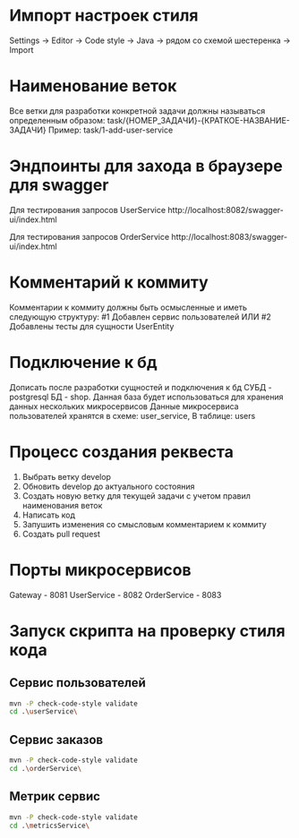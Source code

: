 # Импорт настроек стиля

Settings -> Editor -> Code style -> Java -> рядом со схемой шестеренка
-> Import

# Наименование веток

Все ветки для разработки конкретной задачи должны называться определенным образом:
task/{НОМЕР_ЗАДАЧИ}-{КРАТКОЕ-НАЗВАНИЕ-ЗАДАЧИ}
Пример:
task/1-add-user-service

#  Эндпоинты для захода в браузере для swagger 

Для тестирования запросов  UserService
http://localhost:8082/swagger-ui/index.html

Для тестирования запросов  OrderService
http://localhost:8083/swagger-ui/index.html

# Комментарий к коммиту

Комментарии к коммиту должны быть осмысленные и иметь следующую структуру:
#1 Добавлен сервис пользователей
ИЛИ
#2 Добавлены тесты для сущности UserEntity

# Подключение к бд

Дописать после разработки сущностей и подключения к бд
СУБД - postgresql
БД - shop. Данная база будет использоваться для хранения данных нескольких микросервисов
Данные микросервиса пользователей хранятся в схеме:
user_service,
В таблице:
users

# Процесс создания реквеста

1. Выбрать ветку develop
2. Обновить develop до актуального состояния
3. Создать новую ветку для текущей задачи с учетом правил наименования веток
4. Написать код
5. Запушить изменения со смысловым комментарием к коммиту
6. Создать pull request

# Порты микросервисов

Gateway - 8081
UserService - 8082
OrderService - 8083

# Запуск скрипта на проверку стиля кода

## Сервис пользователей

``` bash
mvn -P check-code-style validate
cd .\userService\
```

## Сервис заказов

``` bash
mvn -P check-code-style validate
cd .\orderService\
```

## Метрик сервис

``` bash
mvn -P check-code-style validate
cd .\metricsService\
```

